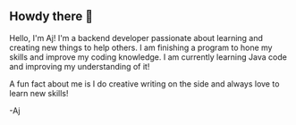 ## Howdy there 🤠
Hello, I'm Aj! I'm a backend developer passionate about learning and creating new things to help others.
I am finishing a program to hone my skills and improve my coding knowledge. I am currently learning Java code and improving my understanding of it!

A fun fact about me is I do creative writing on the side and always love to learn new skills!

-Aj
<!--
**AjBarnes-sketch/AjBarnes-sketch** is a ✨ _special_ ✨ repository because its `README.md` (this file) appears on your GitHub profile.

Here are some ideas to get you started:

- 🔭 I’m currently working on ...
- 🌱 I’m currently learning ...
- 👯 I’m looking to collaborate on ...
- 🤔 I’m looking for help with ...
- 💬 Ask me about ...
- 📫 How to reach me: ...
- 😄 Pronouns: ...
- ⚡ Fun fact: ...
-->
